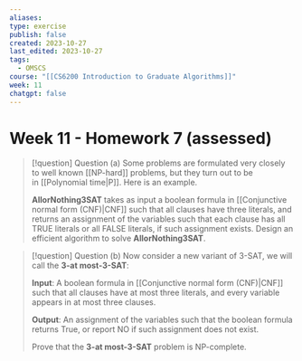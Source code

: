 ```yaml
---
aliases: 
type: exercise
publish: false
created: 2023-10-27
last_edited: 2023-10-27
tags:
  - OMSCS
course: "[[CS6200 Introduction to Graduate Algorithms]]"
week: 11
chatgpt: false
---
```

# Week 11 - Homework 7 (assessed)

>[!question] Question (a)
>Some problems are formulated very closely to well known [[NP-hard]] problems, but they turn out to be in [[Polynomial time|P]]. Here is an example.
>
>**AllorNothing3SAT** takes as input a boolean formula in [[Conjunctive normal form (CNF)|CNF]] such that all clauses have three literals, and returns an assignment of the variables such that each clause has all TRUE literals or all FALSE literals, if such assignment exists. Design an efficient algorithm to solve **AllorNothing3SAT**.



>[!question] Question (b)
>Now consider a new variant of 3-SAT, we will call the **3-at most-3-SAT**:
>
>**Input**: A boolean formula in [[Conjunctive normal form (CNF)|CNF]] such that all clauses have at most three literals, and every variable appears in at most three clauses.
>
>**Output**: An assignment of the variables such that the boolean formula returns True, or report NO if such assignment does not exist.
>
>Prove that the **3-at most-3-SAT** problem is NP-complete.

